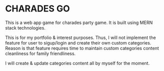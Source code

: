 # CHARADES GO

This is a web app game for charades party game. It is built using MERN stack technologies.

This is for my portfolio & interest purposes. Thus, I will not implement the feature for user to sigup/login and create their own custom categories. Reason is that feature requires time to maintain custom categories content cleanliness for family friendliness.

I will create & update categories content all by myself for the moment.
